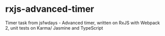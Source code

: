 # rxjs-advanced-timer
Timer task from jsfwdays - Advanced timer, written on RxJS with Webpack 2, unit tests on Karma/ Jasmine and TypeScript
